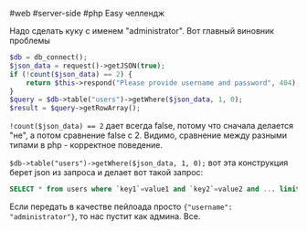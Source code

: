 #web #server-side #php
Easy челлендж

Надо сделать куку с именем "administrator". Вот главный виновник проблемы
```php
$db = db_connect();
$json_data = request()->getJSON(true);
if (!count($json_data) == 2) {
	return $this->respond("Please provide username and password", 404);
}
$query = $db->table("users")->getWhere($json_data, 1, 0);
$result = $query->getRowArray();
```

`!count($json_data) == 2` дает всегда false, потому что сначала делается "не", а потом сравнение false с 2. Видимо, сравнение между разными типами в php - корректное поведение.

`$db->table("users")->getWhere($json_data, 1, 0);` вот эта конструкция берет json из запроса и делает вот такой запрос:

```sql
SELECT * from users where `key1`=value1 and `key2`=value2 and ... limit 1 offset 0
```

Если передать в качестве пейлоада просто `{"username": "administrator"}`, то нас пустит как админа. Все.